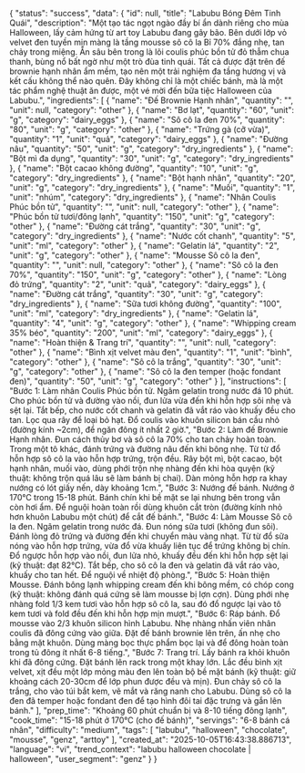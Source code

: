<!-- http://localhost:8000/api/v1/recipes/generate-from-trend -->

{
"status": "success",
"data": {
"id": null,
"title": "Labubu Bóng Đêm Tinh Quái",
"description": "Một tạo tác ngọt ngào đầy bí ẩn dành riêng cho mùa Halloween, lấy cảm hứng từ art toy Labubu đang gây bão. Bên dưới lớp vỏ velvet đen tuyền mịn màng là tầng mousse sô cô la Bỉ 70% đắng nhẹ, tan chảy trong miệng. Ẩn sâu bên trong là lõi coulis phúc bồn tử đỏ thẫm chua thanh, bùng nổ bất ngờ như một trò đùa tinh quái. Tất cả được đặt trên đế brownie hạnh nhân ẩm mềm, tạo nên một trải nghiệm đa tầng hương vị và kết cấu không thể nào quên. Đây không chỉ là một chiếc bánh, mà là một tác phẩm nghệ thuật ăn được, một vé mời đến bữa tiệc Halloween của Labubu.",
"ingredients": [
{
"name": "Đế Brownie Hạnh nhân",
"quantity": "",
"unit": null,
"category": "other"
},
{
"name": "Bơ lạt",
"quantity": "60",
"unit": "g",
"category": "dairy_eggs"
},
{
"name": "Sô cô la đen 70%",
"quantity": "80",
"unit": "g",
"category": "other"
},
{
"name": "Trứng gà (cỡ vừa)",
"quantity": "1",
"unit": "quả",
"category": "dairy_eggs"
},
{
"name": "Đường nâu",
"quantity": "50",
"unit": "g",
"category": "dry_ingredients"
},
{
"name": "Bột mì đa dụng",
"quantity": "30",
"unit": "g",
"category": "dry_ingredients"
},
{
"name": "Bột cacao không đường",
"quantity": "10",
"unit": "g",
"category": "dry_ingredients"
},
{
"name": "Bột hạnh nhân",
"quantity": "20",
"unit": "g",
"category": "dry_ingredients"
},
{
"name": "Muối",
"quantity": "1",
"unit": "nhúm",
"category": "dry_ingredients"
},
{
"name": "Nhân Coulis Phúc bồn tử",
"quantity": "",
"unit": null,
"category": "other"
},
{
"name": "Phúc bồn tử tươi/đông lạnh",
"quantity": "150",
"unit": "g",
"category": "other"
},
{
"name": "Đường cát trắng",
"quantity": "30",
"unit": "g",
"category": "dry_ingredients"
},
{
"name": "Nước cốt chanh",
"quantity": "5",
"unit": "ml",
"category": "other"
},
{
"name": "Gelatin lá",
"quantity": "2",
"unit": "g",
"category": "other"
},
{
"name": "Mousse Sô cô la đen",
"quantity": "",
"unit": null,
"category": "other"
},
{
"name": "Sô cô la đen 70%",
"quantity": "150",
"unit": "g",
"category": "other"
},
{
"name": "Lòng đỏ trứng",
"quantity": "2",
"unit": "quả",
"category": "dairy_eggs"
},
{
"name": "Đường cát trắng",
"quantity": "30",
"unit": "g",
"category": "dry_ingredients"
},
{
"name": "Sữa tươi không đường",
"quantity": "100",
"unit": "ml",
"category": "dry_ingredients"
},
{
"name": "Gelatin lá",
"quantity": "4",
"unit": "g",
"category": "other"
},
{
"name": "Whipping cream 35% béo",
"quantity": "200",
"unit": "ml",
"category": "dairy_eggs"
},
{
"name": "Hoàn thiện & Trang trí",
"quantity": "",
"unit": null,
"category": "other"
},
{
"name": "Bình xịt velvet màu đen",
"quantity": "1",
"unit": "bình",
"category": "other"
},
{
"name": "Sô cô la trắng",
"quantity": "30",
"unit": "g",
"category": "other"
},
{
"name": "Sô cô la đen temper (hoặc fondant đen)",
"quantity": "50",
"unit": "g",
"category": "other"
}
],
"instructions": [
"Bước 1: Làm nhân Coulis Phúc bồn tử. Ngâm gelatin trong nước đá 10 phút. Cho phúc bồn tử và đường vào nồi, đun lửa vừa đến khi hỗn hợp sôi nhẹ và sệt lại. Tắt bếp, cho nước cốt chanh và gelatin đã vắt ráo vào khuấy đều cho tan. Lọc qua rây để loại bỏ hạt. Đổ coulis vào khuôn silicon bán cầu nhỏ (đường kính ~2cm), để ngăn đông ít nhất 2 giờ.",
"Bước 2: Làm đế Brownie Hạnh nhân. Đun cách thủy bơ và sô cô la 70% cho tan chảy hoàn toàn. Trong một tô khác, đánh trứng và đường nâu đến khi bông nhẹ. Từ từ đổ hỗn hợp sô cô la vào hỗn hợp trứng, trộn đều. Rây bột mì, bột cacao, bột hạnh nhân, muối vào, dùng phới trộn nhẹ nhàng đến khi hòa quyện (kỹ thuật: không trộn quá lâu sẽ làm bánh bị chai). Dàn mỏng hỗn hợp ra khay nướng có lót giấy nến, dày khoảng 1cm.",
"Bước 3: Nướng đế bánh. Nướng ở 170°C trong 15-18 phút. Bánh chín khi bề mặt se lại nhưng bên trong vẫn còn hơi ẩm. Để nguội hoàn toàn rồi dùng khuôn cắt tròn (đường kính nhỏ hơn khuôn Labubu một chút) để cắt đế bánh.",
"Bước 4: Làm Mousse Sô cô la đen. Ngâm gelatin trong nước đá. Đun nóng sữa tươi (không đun sôi). Đánh lòng đỏ trứng và đường đến khi chuyển màu vàng nhạt. Từ từ đổ sữa nóng vào hỗn hợp trứng, vừa đổ vừa khuấy liên tục để trứng không bị chín. Đổ ngược hỗn hợp vào nồi, đun lửa nhỏ, khuấy đều đến khi hỗn hợp sệt lại (kỹ thuật: đạt 82°C). Tắt bếp, cho sô cô la đen và gelatin đã vắt ráo vào, khuấy cho tan hết. Để nguội về nhiệt độ phòng.",
"Bước 5: Hoàn thiện Mousse. Đánh bông lạnh whipping cream đến khi bông mềm, có chóp cong (kỹ thuật: không đánh quá cứng sẽ làm mousse bị lợn cợn). Dùng phới nhẹ nhàng fold 1/3 kem tươi vào hỗn hợp sô cô la, sau đó đổ ngược lại vào tô kem tươi và fold đều đến khi hỗn hợp mịn mượt.",
"Bước 6: Ráp bánh. Đổ mousse vào 2/3 khuôn silicon hình Labubu. Nhẹ nhàng nhấn viên nhân coulis đã đông cứng vào giữa. Đặt đế bánh brownie lên trên, ấn nhẹ cho bằng mặt khuôn. Dùng màng bọc thực phẩm bọc lại và để đông hoàn toàn trong tủ đông ít nhất 6-8 tiếng.",
"Bước 7: Trang trí. Lấy bánh ra khỏi khuôn khi đã đông cứng. Đặt bánh lên rack trong một khay lớn. Lắc đều bình xịt velvet, xịt đều một lớp mỏng màu đen lên toàn bộ bề mặt bánh (kỹ thuật: giữ khoảng cách 20-30cm để lớp phun được đều và mịn). Đun chảy sô cô la trắng, cho vào túi bắt kem, vẽ mắt và răng nanh cho Labubu. Dùng sô cô la đen đã temper hoặc fondant đen để tạo hình đôi tai đặc trưng và gắn lên bánh."
],
"prep_time": "Khoảng 60 phút chuẩn bị và 8-10 tiếng đông lạnh",
"cook_time": "15-18 phút ở 170°C (cho đế bánh)",
"servings": "6-8 bánh cá nhân",
"difficulty": "medium",
"tags": [
"labubu",
"halloween",
"chocolate",
"mousse",
"genz",
"arttoy"
],
"created_at": "2025-10-05T16:43:38.886713",
"language": "vi",
"trend_context": "labubu halloween chocolate | halloween",
"user_segment": "genz"
}
}
